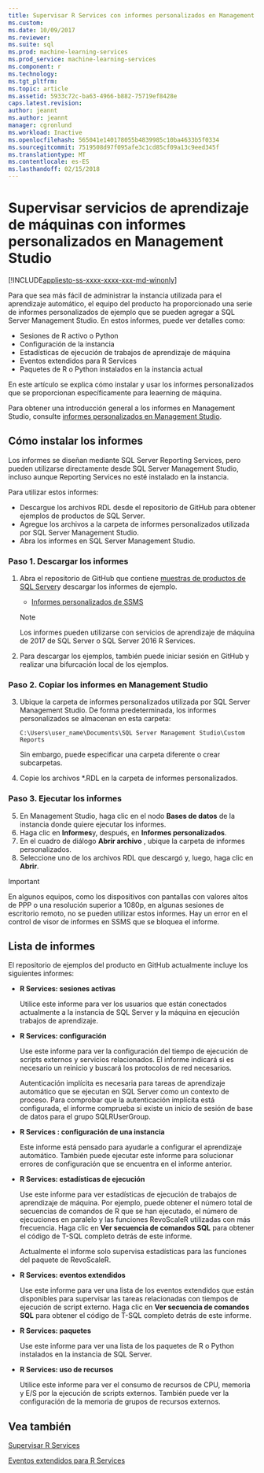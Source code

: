 ```yaml
---
title: Supervisar R Services con informes personalizados en Management Studio | Microsoft Docs
ms.custom: 
ms.date: 10/09/2017
ms.reviewer: 
ms.suite: sql
ms.prod: machine-learning-services
ms.prod_service: machine-learning-services
ms.component: r
ms.technology: 
ms.tgt_pltfrm: 
ms.topic: article
ms.assetid: 5933c72c-ba63-4966-b882-75719ef8428e
caps.latest.revision: 
author: jeannt
ms.author: jeannt
manager: cgronlund
ms.workload: Inactive
ms.openlocfilehash: 565041e140178055b4839985c10ba4633b5f0334
ms.sourcegitcommit: 7519508d97f095afe3c1cd85cf09a13c9eed345f
ms.translationtype: MT
ms.contentlocale: es-ES
ms.lasthandoff: 02/15/2018
---
```

# <a name="monitor-machine-learning-services-using-custom-reports-in-management-studio"></a>Supervisar servicios de aprendizaje de máquinas con informes personalizados en Management Studio
[!INCLUDE[appliesto-ss-xxxx-xxxx-xxx-md-winonly](../../includes/appliesto-ss-xxxx-xxxx-xxx-md-winonly.md)]

Para que sea más fácil de administrar la instancia utilizada para el aprendizaje automático, el equipo del producto ha proporcionado una serie de informes personalizados de ejemplo que se pueden agregar a SQL Server Management Studio. En estos informes, puede ver detalles como:

- Sesiones de R activo o Python
- Configuración de la instancia
- Estadísticas de ejecución de trabajos de aprendizaje de máquina
- Eventos extendidos para R Services
- Paquetes de R o Python instalados en la instancia actual

En este artículo se explica cómo instalar y usar los informes personalizados que se proporcionan específicamente para leaerning de máquina. 

Para obtener una introducción general a los informes en Management Studio, consulte [informes personalizados en Management Studio](../../ssms/object/custom-reports-in-management-studio.md).

## <a name="how-to-install-the-reports"></a>Cómo instalar los informes

Los informes se diseñan mediante SQL Server Reporting Services, pero pueden utilizarse directamente desde SQL Server Management Studio, incluso aunque Reporting Services no esté instalado en la instancia. 

Para utilizar estos informes:

* Descargue los archivos RDL desde el repositorio de GitHub para obtener ejemplos de productos de SQL Server.
* Agregue los archivos a la carpeta de informes personalizados utilizada por SQL Server Management Studio.
* Abra los informes en SQL Server Management Studio.


### <a name="step-1-download-the-reports"></a>Paso 1. Descargar los informes

1. Abra el repositorio de GitHub que contiene [muestras de productos de SQL Server](https://github.com/Microsoft/sql-server-samples)y descargar los informes de ejemplo. 

    + [Informes personalizados de SSMS](https://github.com/Microsoft/sql-server-samples/tree/master/samples/features/machine-learning-services/ssms-custom-reports)

    > [!NOTE]
    > Los informes pueden utilizarse con servicios de aprendizaje de máquina de 2017 de SQL Server o SQL Server 2016 R Services.

2. Para descargar los ejemplos, también puede iniciar sesión en GitHub y realizar una bifurcación local de los ejemplos. 

### <a name="step-2-copy-the-reports-to-management-studio"></a>Paso 2. Copiar los informes en Management Studio

3. Ubique la carpeta de informes personalizados utilizada por SQL Server Management Studio. De forma predeterminada, los informes personalizados se almacenan en esta carpeta:
    
   `C:\Users\user_name\Documents\SQL Server Management Studio\Custom Reports`

   Sin embargo, puede especificar una carpeta diferente o crear subcarpetas.

4. Copie los archivos *.RDL en la carpeta de informes personalizados.


### <a name="step-3-run-the-reports"></a>Paso 3. Ejecutar los informes

5. En Management Studio, haga clic en el nodo **Bases de datos** de la instancia donde quiere ejecutar los informes.
6. Haga clic en **Informes**y, después, en **Informes personalizados**.
7. En el cuadro de diálogo **Abrir archivo** , ubique la carpeta de informes personalizados.
8. Seleccione uno de los archivos RDL que descargó y, luego, haga clic en **Abrir**.

> [!IMPORTANT]
> En algunos equipos, como los dispositivos con pantallas con valores altos de PPP o una resolución superior a 1080p, en algunas sesiones de escritorio remoto, no se pueden utilizar estos informes. Hay un error en el control de visor de informes en SSMS que se bloquea el informe.

## <a name="report-list"></a>Lista de informes

El repositorio de ejemplos del producto en GitHub actualmente incluye los siguientes informes:

+ **R Services: sesiones activas**

  Utilice este informe para ver los usuarios que están conectados actualmente a la instancia de SQL Server y la máquina en ejecución trabajos de aprendizaje. 
  
+ **R Services: configuración**

  Use este informe para ver la configuración del tiempo de ejecución de scripts externos y servicios relacionados. El informe indicará si es necesario un reinicio y buscará los protocolos de red necesarios. 
  
  Autenticación implícita es necesaria para tareas de aprendizaje automático que se ejecutan en SQL Server como un contexto de proceso. Para comprobar que la autenticación implícita está configurada, el informe comprueba si existe un inicio de sesión de base de datos para el grupo SQLRUserGroup.

 + **R Services : configuración de una instancia** 

   Este informe está pensado para ayudarle a configurar el aprendizaje automático. También puede ejecutar este informe para solucionar errores de configuración que se encuentra en el informe anterior.
 
+ **R Services: estadísticas de ejecución**

  Use este informe para ver estadísticas de ejecución de trabajos de aprendizaje de máquina. Por ejemplo, puede obtener el número total de secuencias de comandos de R que se han ejecutado, el número de ejecuciones en paralelo y las funciones RevoScaleR utilizadas con más frecuencia. Haga clic en **Ver secuencia de comandos SQL** para obtener el código de T-SQL completo detrás de este informe.

  Actualmente el informe solo supervisa estadísticas para las funciones del paquete de RevoScaleR.

+ **R Services: eventos extendidos**

  Use este informe para ver una lista de los eventos extendidos que están disponibles para supervisar las tareas relacionadas con tiempos de ejecución de script externo. Haga clic en **Ver secuencia de comandos SQL** para obtener el código de T-SQL completo detrás de este informe.

+ **R Services: paquetes**

  Use este informe para ver una lista de los paquetes de R o Python instalados en la instancia de SQL Server.

+ **R Services: uso de recursos**

  Utilice este informe para ver el consumo de recursos de CPU, memoria y E/S por la ejecución de scripts externos. También puede ver la configuración de la memoria de grupos de recursos externos.

## <a name="see-also"></a>Vea también

[Supervisar R Services](../../advanced-analytics/r-services/monitoring-r-services.md)

[Eventos extendidos para R Services](../../advanced-analytics/r-services/extended-events-for-sql-server-r-services.md)
